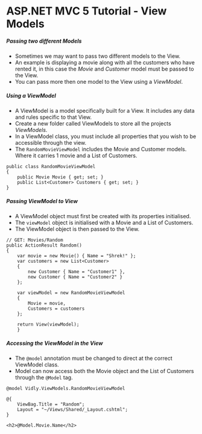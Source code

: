 # ASP.NET MVC 5 Tutorial - View Models
##### Passing two different Models
+ Sometimes we may want to pass two different models to the View.
+ An example is displaying a movie along with all the customers who have rented it, in this case the *Movie* and *Customer* model must be passed to the View.
+ You can pass more then one model to the View using a *ViewModel*.
##### Using a ViewModel
+ A ViewModel is a model specifically built for a View. It includes any data and rules specific to that View.
+ Create a new folder called ViewModels to store all the projects *ViewModels*.
+ In a ViewModel class, you must include all properties that you wish to be accessible through the view.
+ The `RandomMovieViewModel` includes the Movie and Customer models. Where it carries 1 movie and a List of Customers.
```
public class RandomMovieViewModel
{
    public Movie Movie { get; set; }
    public List<Customer> Customers { get; set; }
}
```
##### Passing ViewModel to View
+ A ViewModel object must first be created with its properties initialised.
+ The `viewModel` object is initialised with a Movie and a List of Customers.
+ The ViewModel object is then passed to the View.
```
// GET: Movies/Random
public ActionResult Random()
{
    var movie = new Movie() { Name = "Shrek!" };
    var customers = new List<Customer>
    {
        new Customer { Name = "Customer1" },
        new Customer { Name = "Customer2" }
    };

    var viewModel = new RandomMovieViewModel
    {
        Movie = movie,
        Customers = customers
    };

    return View(viewModel);
    }
```
##### Accessing the ViewModel in the View
+ The `@model` annotation must be changed to direct at the correct ViewModel class.
+ Model can now access both the Movie object and the List of Customers through the `@Model` tag.
```
@model Vidly.ViewModels.RandomMovieViewModel

@{
    ViewBag.Title = "Random";
    Layout = "~/Views/Shared/_Layout.cshtml";
}

<h2>@Model.Movie.Name</h2>
```
